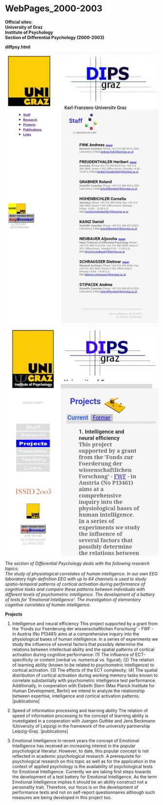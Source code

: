 # WebPages_2000-2003

**Official sites:  
University of Graz  
Institute of Psychology  
Section of Differential Psychology (2000-2003)**

**diffpsy.html**

![figure.\label{pic0}](www2.jpg)

![figure.\label{pic0}](www3.jpg)

*The section of Differential Psychology deals with the following research topics:  
The study of physiological correlates of human intelligence. In our own EEG laboratory high-definition EEG with up to 64 channels is used to study spatio-temporal patterns of cortical activation during performance of cognitive tasks and compare these patterns between individuals with different levels of psychometric intelligence.
The development of a battery of tests for 'Emotional Intelligence'.
The investigation of elementary cognitive correlates of human intelligence.*

**Projects**  

1. Intelligence and neural efficiency
This project supported by a grant from the 'Fonds zur Foerderung der wissenschaftlichen Forschung' - FWF - in Austria (No P13461) aims at a comprehensive inquiry into the physiological bases of human intelligence. In a series of experiments we study the influence of several factors that possibly determine the relations between intellectual ability and the spatial patterns of cortical activation during cognitive performance: (1) The influence of ECT-specificity or content (verbal vs. numerical vs. figural); (2) The relation of learning ability (known to be related to psychometric intelligence) to cortical activation. (3) The effects of the ECT complexity; (4) The spatial distribution of cortical activation during working memory tasks known to correlate substantially with psychometric intelligence test performance. Additionally, in cooperation with Elsbeth Stern (Max Planck Institute for Human Development, Berlin) we intend to analyze the relationship between expertise, intelligence and cortical activation patterns. |publications|
2. Speed of information processing and learning ability
The relation of speed of information processing to the concept of learning ability is investigated in a cooperation with Juergen Guthke and Jens Beckmann (University of Leipzig) in the framework of the university partnership Leipzig-Graz. |publications|

3. Emotional Intelligence
In recent years the concept of Emotional Intelligence has received an increasing interest in the popular psychological literatur. However, to date, this popular concept is not reflected in academic psychological research. A prerequisite for psychological research on this topic as well as for the application in the context of applied psychology is the availability of psychological tests for Emotional Intelligence. Currently we are taking first steps towards the development of a test battery for Emotional Intelligence. As the term Emotional Intelligence implies it should be an ability construct not a personality trait. Therefore, our focus is on the development of performance tests and not on self-report questionnaires although such measures are being developed in this project too.
